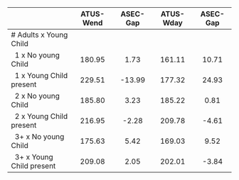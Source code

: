 
|                      |    ATUS-Wend |     ASEC-Gap |    ATUS-Wday |     ASEC-Gap |
| -------------------- | :----------: | :----------: | :----------: | :----------: |
| # Adults x Young Child |              |              |              |              |
| &nbsp;&nbsp;1 x No young Child |       180.95 |         1.73 |       161.11 |        10.71 |
| &nbsp;&nbsp;1 x Young Child present |       229.51 |       -13.99 |       177.32 |        24.93 |
| &nbsp;&nbsp;2 x No young Child |       185.80 |         3.23 |       185.22 |         0.81 |
| &nbsp;&nbsp;2 x Young Child present |       216.95 |        -2.28 |       209.78 |        -4.61 |
| &nbsp;&nbsp;3+ x No young Child |       175.63 |         5.42 |       169.03 |         9.52 |
| &nbsp;&nbsp;3+ x Young Child present |       209.08 |         2.05 |       202.01 |        -3.84 |

